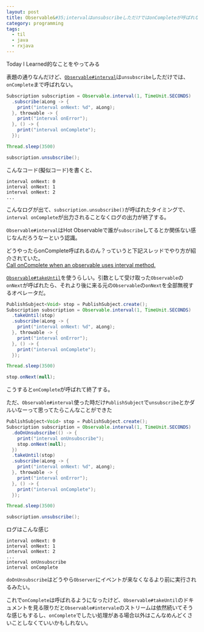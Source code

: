 ```yaml
---
layout: post
title: Observable&#35;intervalはunsubscribeしただけではonCompleteが呼ばれない
category: programming
tags:
  - til
  - java
  - rxjava
---
```


Today I Learned的なことをやってみる

表題の通りなんだけど、[`Observable#interval`](http://reactivex.io/documentation/operators/interval.html)は`unsubscribe`しただけでは、`onComplete`まで呼ばれない。

```java
Subscription subscription = Observable.interval(1, TimeUnit.SECONDS)
  .subscribe(aLong -> {
    print("interval onNext: %d", aLong);
  }, throwable -> {
    print("interval onError");
  }, () -> {
    print("interval onComplete");
  });

Thread.sleep(3500)

subscription.unsubscribe();
```

こんなコード(擬似コード)を書くと、

```
interval onNext: 0
interval onNext: 1
interval onNext: 2
...
```

こんなログが出て、`subscription.unsubscribe()`が呼ばれたタイミングで、`interval onComplete`が出力されることなくログの出力が終了する。

`Observable#interval`はHot Observableで誰が`subscribe`してるとか関係ない感じなんだろうなーという認識。

どうやったらonComplete呼ばれるのん？っていうと下記スレッドでやり方が紹介されていた。  
[Call onComplete when an observable uses interval method.](https://groups.google.com/forum/#!topic/rxjava/WKawYWELg4E)

[`Observable#takeUntil`](http://reactivex.io/documentation/operators/takeuntil.html)を使うらしい。引数として受け取った`Observable`の`onNext`が呼ばれたら、それより後に来る元の`Observable`の`onNext`を全部無視するオペレータだ。


```java
PublishSubject<Void> stop = PublishSubject.create();
Subscription subscription = Observable.interval(1, TimeUnit.SECONDS)
  .takeUntil(stop)
  .subscribe(aLong -> {
    print("interval onNext: %d", aLong);
  }, throwable -> {
    print("interval onError");
  }, () -> {
    print("interval onComplete");
  });

Thread.sleep(3500)

stop.onNext(null);
```

こうすると`onComplete`が呼ばれて終了する。


ただ、`Observable#interval`使った時だけ`PublishSubject`で`unsubscribe`とかダルいなーって思ってたらこんなことができた

```java
PublishSubject<Void> stop = PublishSubject.create();
Subscription subscription = Observable.interval(1, TimeUnit.SECONDS)
  .doOnUnsubscribe(() -> {
    print("interval onUnsubscribe");
    stop.onNext(null);
  })
  .takeUntil(stop)
  .subscribe(aLong -> {
    print("interval onNext: %d", aLong);
  }, throwable -> {
    print("interval onError");
  }, () -> {
    print("interval onComplete");
  });

Thread.sleep(3500)

subscription.unsubscribe();
```

ログはこんな感じ

```
interval onNext: 0
interval onNext: 1
interval onNext: 2
...
interval onUnsubscribe
interval onComplete
```

`doOnUnsubscribe`はどうやら`Observer`にイベントが来なくなるより前に実行されるみたい。

これで`onComplete`は呼ばれるようになったけど、`Observable#takeUntil`のドキュメントを見る限りだと`Observable#intervale`のストリームは依然続いてそうな感じもするし、`onComplete`でしたい処理がある場合以外はこんなめんどくさいことしなくていいかもしれない。
